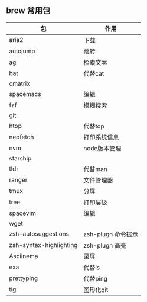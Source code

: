 ## brew 常用包

| 包                      | 作用               |
| ----------------------- | ------------------ |
| aria2                   | 下载               |
| autojump                | 跳转               |
| ag                      | 检索文本           |
| bat                     | 代替cat            |
| cmatrix                 |                    |
| spacemacs               | 编辑               |
| fzf                     | 模糊搜索           |
| git                     |                    |
| htop                    | 代替top            |
| neofetch                | 打印系统信息       |
| nvm                     | node版本管理       |
| starship                |                    |
| tldr                    | 代替man            |
| ranger                  | 文件管理器         |
| tmux                    | 分屏               |
| tree                    | 打印层级           |
| spacevim                | 编辑               |
| wget                    |                    |
| zsh-autosuggestions     | zsh-plugn 命令提示 |
| zsh-syntax-highlighting | zsh-plugn 高亮     |
| Asciinema               | 录屏               |
| exa                     | 代替ls             |
| prettyping              | 代替ping           |
| tig                     | 图形化git          |